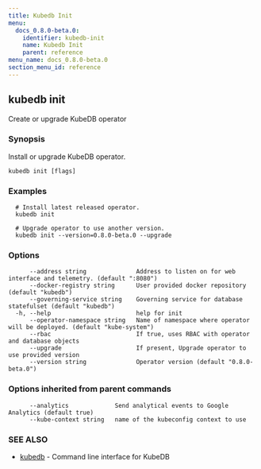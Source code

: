 ```yaml
---
title: Kubedb Init
menu:
  docs_0.8.0-beta.0:
    identifier: kubedb-init
    name: Kubedb Init
    parent: reference
menu_name: docs_0.8.0-beta.0
section_menu_id: reference
---
```


## kubedb init

Create or upgrade KubeDB operator

### Synopsis

Install or upgrade KubeDB operator.

```
kubedb init [flags]
```

### Examples

```
  # Install latest released operator.
  kubedb init
  
  # Upgrade operator to use another version.
  kubedb init --version=0.8.0-beta.0 --upgrade
```

### Options

```
      --address string              Address to listen on for web interface and telemetry. (default ":8080")
      --docker-registry string      User provided docker repository (default "kubedb")
      --governing-service string    Governing service for database statefulset (default "kubedb")
  -h, --help                        help for init
      --operator-namespace string   Name of namespace where operator will be deployed. (default "kube-system")
      --rbac                        If true, uses RBAC with operator and database objects
      --upgrade                     If present, Upgrade operator to use provided version
      --version string              Operator version (default "0.8.0-beta.0")
```

### Options inherited from parent commands

```
      --analytics             Send analytical events to Google Analytics (default true)
      --kube-context string   name of the kubeconfig context to use
```

### SEE ALSO

* [kubedb](/docs/0.8.0-beta.0/reference/kubedb)	 - Command line interface for KubeDB



